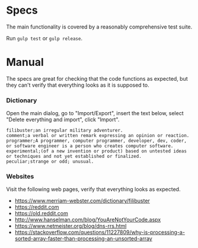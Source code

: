# Specs

The main functionality is covered by a reasonably comprehensive test suite.

Run `gulp test` or `gulp release`.

# Manual

The specs are great for checking that the code functions as expected, but they can't verify that everything looks as it is supposed to.

### Dictionary
Open the main dialog, go to "Import/Export", insert the text below, select "Delete everything and import", click "Import".

```
filibuster;an irregular military adventurer.
comment;a verbal or written remark expressing an opinion or reaction.
programmer;A programmer, computer programmer, developer, dev, coder, or software engineer is a person who creates computer software.
experimental;(of a new invention or product) based on untested ideas or techniques and not yet established or finalized.
peculiar;strange or odd; unusual.
```

### Websites

Visit the following web pages, verify that everything looks as expected.
* https://www.merriam-webster.com/dictionary/filibuster
* https://reddit.com
* https://old.reddit.com
* http://www.hanselman.com/blog/YouAreNotYourCode.aspx
* https://www.netmeister.org/blog/dns-rrs.html
* https://stackoverflow.com/questions/11227809/why-is-processing-a-sorted-array-faster-than-processing-an-unsorted-array
